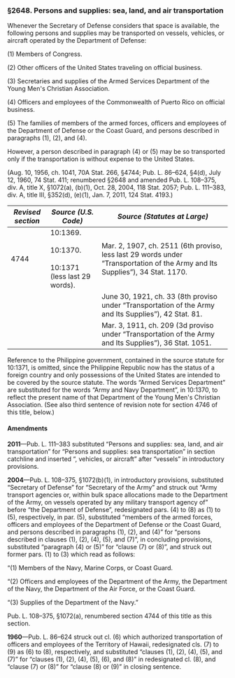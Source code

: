 ### §2648. Persons and supplies: sea, land, and air transportation ###

Whenever the Secretary of Defense considers that space is available, the following persons and supplies may be transported on vessels, vehicles, or aircraft operated by the Department of Defense:

(1) Members of Congress.

(2) Other officers of the United States traveling on official business.

(3) Secretaries and supplies of the Armed Services Department of the Young Men's Christian Association.

(4) Officers and employees of the Commonwealth of Puerto Rico on official business.

(5) The families of members of the armed forces, officers and employees of the Department of Defense or the Coast Guard, and persons described in paragraphs (1), (2), and (4).

However, a person described in paragraph (4) or (5) may be so transported only if the transportation is without expense to the United States.

(Aug. 10, 1956, ch. 1041, 70A Stat. 266, §4744; Pub. L. 86–624, §4(d), July 12, 1960, 74 Stat. 411; renumbered §2648 and amended Pub. L. 108–375, div. A, title X, §1072(a), (b)(1), Oct. 28, 2004, 118 Stat. 2057; Pub. L. 111–383, div. A, title III, §352(d), (e)(1), Jan. 7, 2011, 124 Stat. 4193.)

|*Revised section*|                      *Source (U.S. Code)*                       |                                                *Source (Statutes at Large)*                                                |
|-----------------|-----------------------------------------------------------------|----------------------------------------------------------------------------------------------------------------------------|
|      4744       |10:1369.<br/><br/>10:1370.<br/><br/>10:1371 (less last 29 words).|Mar. 2, 1907, ch. 2511 (6th proviso, less last 29 words under “Transportation of the Army and Its Supplies”), 34 Stat. 1170.|
|                 |                                                                 |           June 30, 1921, ch. 33 (8th proviso under “Transportation of the Army and Its Supplies”), 42 Stat. 81.            |
|                 |                                                                 |           Mar. 3, 1911, ch. 209 (3d proviso under “Transportation of the Army and Its Supplies”), 36 Stat. 1051.           |

Reference to the Philippine government, contained in the source statute for 10:1371, is omitted, since the Philippine Republic now has the status of a foreign country and only possessions of the United States are intended to be covered by the source statute. The words “Armed Services Department” are substituted for the words “Army and Navy Department”, in 10:1370, to reflect the present name of that Department of the Young Men's Christian Association. (See also third sentence of revision note for section 4746 of this title, below.)

#### Amendments ####

**2011**—Pub. L. 111–383 substituted “Persons and supplies: sea, land, and air transportation” for “Persons and supplies: sea transportation” in section catchline and inserted “, vehicles, or aircraft” after “vessels” in introductory provisions.

**2004**—Pub. L. 108–375, §1072(b)(1), in introductory provisions, substituted “Secretary of Defense” for “Secretary of the Army” and struck out “Army transport agencies or, within bulk space allocations made to the Department of the Army, on vessels operated by any military transport agency of” before “the Department of Defense”, redesignated pars. (4) to (8) as (1) to (5), respectively, in par. (5), substituted “members of the armed forces, officers and employees of the Department of Defense or the Coast Guard, and persons described in paragraphs (1), (2), and (4)” for “persons described in clauses (1), (2), (4), (5), and (7)”, in concluding provisions, substituted “paragraph (4) or (5)” for “clause (7) or (8)”, and struck out former pars. (1) to (3) which read as follows:

“(1) Members of the Navy, Marine Corps, or Coast Guard.

“(2) Officers and employees of the Department of the Army, the Department of the Navy, the Department of the Air Force, or the Coast Guard.

“(3) Supplies of the Department of the Navy.”

Pub. L. 108–375, §1072(a), renumbered section 4744 of this title as this section.

**1960**—Pub. L. 86–624 struck out cl. (6) which authorized transportation of officers and employees of the Territory of Hawaii, redesignated cls. (7) to (9) as (6) to (8), respectively, and substituted “clauses (1), (2), (4), (5), and (7)” for “clauses (1), (2), (4), (5), (6), and (8)” in redesignated cl. (8), and “clause (7) or (8)” for “clause (8) or (9)” in closing sentence.